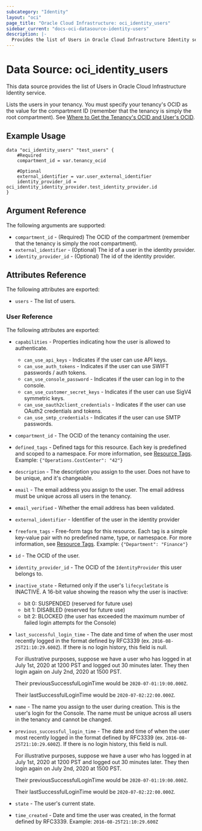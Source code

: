 ```yaml
---
subcategory: "Identity"
layout: "oci"
page_title: "Oracle Cloud Infrastructure: oci_identity_users"
sidebar_current: "docs-oci-datasource-identity-users"
description: |-
  Provides the list of Users in Oracle Cloud Infrastructure Identity service
---
```


# Data Source: oci_identity_users
This data source provides the list of Users in Oracle Cloud Infrastructure Identity service.

Lists the users in your tenancy. You must specify your tenancy's OCID as the value for the
compartment ID (remember that the tenancy is simply the root compartment).
See [Where to Get the Tenancy's OCID and User's OCID](https://docs.cloud.oracle.com/iaas/Content/API/Concepts/apisigningkey.htm#five).


## Example Usage

```hcl
data "oci_identity_users" "test_users" {
	#Required
	compartment_id = var.tenancy_ocid

	#Optional
	external_identifier = var.user_external_identifier
	identity_provider_id = oci_identity_identity_provider.test_identity_provider.id
}
```

## Argument Reference

The following arguments are supported:

* `compartment_id` - (Required) The OCID of the compartment (remember that the tenancy is simply the root compartment). 
* `external_identifier` - (Optional) The id of a user in the identity provider. 
* `identity_provider_id` - (Optional) The id of the identity provider. 


## Attributes Reference

The following attributes are exported:

* `users` - The list of users.

### User Reference

The following attributes are exported:

* `capabilities` - Properties indicating how the user is allowed to authenticate.
	* `can_use_api_keys` - Indicates if the user can use API keys.
	* `can_use_auth_tokens` - Indicates if the user can use SWIFT passwords / auth tokens.
	* `can_use_console_password` - Indicates if the user can log in to the console.
	* `can_use_customer_secret_keys` - Indicates if the user can use SigV4 symmetric keys.
	* `can_use_oauth2client_credentials` - Indicates if the user can use OAuth2 credentials and tokens. 
	* `can_use_smtp_credentials` - Indicates if the user can use SMTP passwords.
* `compartment_id` - The OCID of the tenancy containing the user.
* `defined_tags` - Defined tags for this resource. Each key is predefined and scoped to a namespace. For more information, see [Resource Tags](https://docs.cloud.oracle.com/iaas/Content/General/Concepts/resourcetags.htm). Example: `{"Operations.CostCenter": "42"}` 
* `description` - The description you assign to the user. Does not have to be unique, and it's changeable.
* `email` - The email address you assign to the user. The email address must be unique across all users in the tenancy. 
* `email_verified` - Whether the email address has been validated.
* `external_identifier` - Identifier of the user in the identity provider
* `freeform_tags` - Free-form tags for this resource. Each tag is a simple key-value pair with no predefined name, type, or namespace. For more information, see [Resource Tags](https://docs.cloud.oracle.com/iaas/Content/General/Concepts/resourcetags.htm).  Example: `{"Department": "Finance"}` 
* `id` - The OCID of the user.
* `identity_provider_id` - The OCID of the `IdentityProvider` this user belongs to.
* `inactive_state` - Returned only if the user's `lifecycleState` is INACTIVE. A 16-bit value showing the reason why the user is inactive:
	* bit 0: SUSPENDED (reserved for future use)
	* bit 1: DISABLED (reserved for future use)
	* bit 2: BLOCKED (the user has exceeded the maximum number of failed login attempts for the Console) 
* `last_successful_login_time` - The date and time of when the user most recently logged in the format defined by RFC3339 (ex. `2016-08-25T21:10:29.600Z`). If there is no login history, this field is null.

	For illustrative purposes, suppose we have a user who has logged in at July 1st, 2020 at 1200 PST and logged out 30 minutes later. They then login again on July 2nd, 2020 at 1500 PST.

	Their previousSuccessfulLoginTime would be `2020-07-01:19:00.000Z`.

	Their lastSuccessfulLoginTime would be `2020-07-02:22:00.000Z`. 
* `name` - The name you assign to the user during creation. This is the user's login for the Console. The name must be unique across all users in the tenancy and cannot be changed. 
* `previous_successful_login_time` - The date and time of when the user most recently logged in the format defined by RFC3339 (ex. `2016-08-25T21:10:29.600Z`). If there is no login history, this field is null.

	For illustrative purposes, suppose we have a user who has logged in at July 1st, 2020 at 1200 PST and logged out 30 minutes later. They then login again on July 2nd, 2020 at 1500 PST.

	Their previousSuccessfulLoginTime would be `2020-07-01:19:00.000Z`.

	Their lastSuccessfulLoginTime would be `2020-07-02:22:00.000Z`. 
* `state` - The user's current state.
* `time_created` - Date and time the user was created, in the format defined by RFC3339.  Example: `2016-08-25T21:10:29.600Z` 

